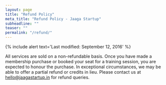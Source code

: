 ```yaml
---
layout: page
title: "Refund Policy"
meta_title: "Refund Policy - Jaaga Startup"
subheadline: ""
teaser: ""
permalink: "/refund/"
---
```


{% include alert text='Last modified: September 12, 2016' %}

All services are sold on a non-refundable basis. Once you have made a membership purchase or booked your seat for a training session, you are expected to honour the purchase. In exceptional circumstances, we may be able to offer a partial refund or credits in lieu. Please contact us at hello@jaagastartup.in for refund queries.
